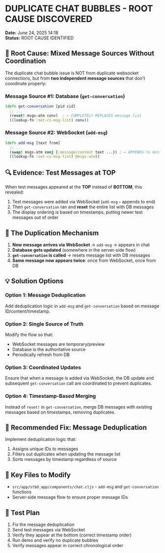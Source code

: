 # DUPLICATE CHAT BUBBLES - ROOT CAUSE DISCOVERED

**Date:** June 24, 2025 14:18  
**Status:** ROOT CAUSE IDENTIFIED

## 🎯 Root Cause: Mixed Message Sources Without Coordination

The duplicate chat bubble issue is NOT from duplicate websocket connections, but from **two independent message sources** that don't coordinate properly:

### Message Source #1: Database (`get-conversation`)
```clojure
(defn get-conversation [pid cid]
  ;; ...
  (reset! msgs-atm conv)  ; ← COMPLETELY REPLACES message list
  ((lookup-fn :set-cs-msg-list) conv))
```

### Message Source #2: WebSocket (`add-msg`)
```clojure
(defn add-msg [text from]
  ;; ...
  (swap! msgs-atm conj {:message/content text ...}) ; ← APPENDS to message list
  ((lookup-fn :set-cs-msg-list) @msgs-atm))
```

## 🔍 Evidence: Test Messages at TOP

When test messages appeared at the **TOP** instead of **BOTTOM**, this revealed:
1. Test messages were added via WebSocket (`add-msg` - appends to end)
2. Then `get-conversation` ran and **reset** the entire list with DB messages
3. The display ordering is based on timestamps, putting newer test messages out of order

## 🐛 The Duplication Mechanism

1. **New message arrives via WebSocket** → `add-msg` → appears in chat
2. **Database gets updated** (somewhere in the server-side flow)
3. **`get-conversation` is called** → resets message list with DB messages
4. **Same message now appears twice**: once from WebSocket, once from DB

## 💡 Solution Options

### Option 1: Message Deduplication
Add deduplication logic in `add-msg` and `get-conversation` based on message ID/content/timestamp.

### Option 2: Single Source of Truth
Modify the flow so that:
- WebSocket messages are temporary/preview
- Database is the authoritative source
- Periodically refresh from DB

### Option 3: Coordinated Updates
Ensure that when a message is added via WebSocket, the DB update and subsequent `get-conversation` call are coordinated to prevent duplicates.

### Option 4: Timestamp-Based Merging
Instead of `reset!` in `get-conversation`, merge DB messages with existing messages based on timestamps, removing duplicates.

## 🔧 Recommended Fix: Message Deduplication

Implement deduplication logic that:
1. Assigns unique IDs to messages
2. Filters out duplicates when updating the message list
3. Sorts messages by timestamp regardless of source

## 📁 Key Files to Modify
- `src/app/stbd_app/components/chat.cljs` - `add-msg` and `get-conversation` functions
- Server-side message flow to ensure proper message IDs

## 🧪 Test Plan
1. Fix the message deduplication
2. Send test messages via WebSocket
3. Verify they appear at the bottom (correct timestamp order)
4. Run demo and verify no duplicate bubbles
5. Verify messages appear in correct chronological order
